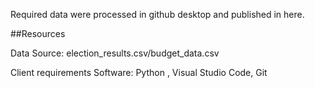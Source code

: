 Required data were processed in github desktop and published in here.


##Resources

Data Source: election_results.csv/budget_data.csv

Client requirements
Software: Python , Visual Studio Code,  Git 
